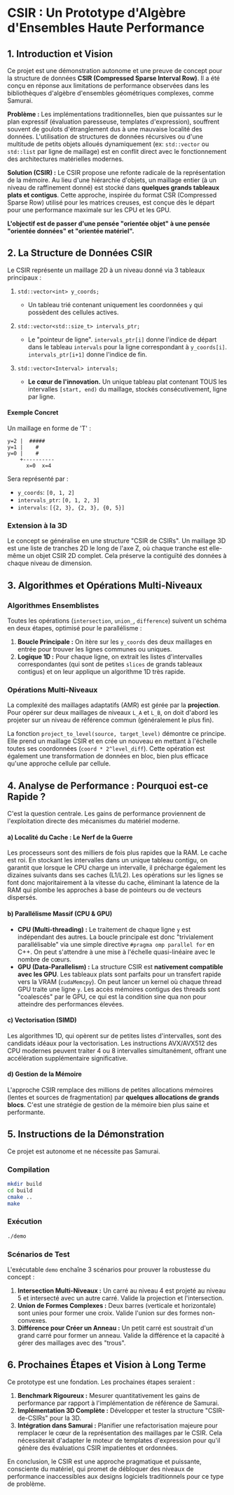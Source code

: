 # CSIR : Un Prototype d'Algèbre d'Ensembles Haute Performance

## 1. Introduction et Vision

Ce projet est une démonstration autonome et une preuve de concept pour la structure de données **CSIR (Compressed Sparse Interval Row)**. Il a été conçu en réponse aux limitations de performance observées dans les bibliothèques d'algèbre d'ensembles géométriques complexes, comme Samurai.

**Problème :** Les implémentations traditionnelles, bien que puissantes sur le plan expressif (évaluation paresseuse, templates d'expression), souffrent souvent de goulots d'étranglement dus à une mauvaise localité des données. L'utilisation de structures de données récursives ou d'une multitude de petits objets alloués dynamiquement (ex: `std::vector` ou `std::list` par ligne de maillage) est en conflit direct avec le fonctionnement des architectures matérielles modernes.

**Solution (CSIR) :** Le CSIR propose une refonte radicale de la représentation de la mémoire. Au lieu d'une hiérarchie d'objets, un maillage entier (à un niveau de raffinement donné) est stocké dans **quelques grands tableaux plats et contigus**. Cette approche, inspirée du format CSR (Compressed Sparse Row) utilisé pour les matrices creuses, est conçue dès le départ pour une performance maximale sur les CPU et les GPU.

**L'objectif est de passer d'une pensée "orientée objet" à une pensée "orientée données" et "orientée matériel".**

## 2. La Structure de Données CSIR

Le CSIR représente un maillage 2D à un niveau donné via 3 tableaux principaux :

1.  `std::vector<int> y_coords;`
    -   Un tableau trié contenant uniquement les coordonnées `y` qui possèdent des cellules actives.

2.  `std::vector<std::size_t> intervals_ptr;`
    -   Le "pointeur de ligne". `intervals_ptr[i]` donne l'indice de départ dans le tableau `intervals` pour la ligne correspondant à `y_coords[i]`. `intervals_ptr[i+1]` donne l'indice de fin.

3.  `std::vector<Interval> intervals;`
    -   **Le cœur de l'innovation.** Un unique tableau plat contenant TOUS les intervalles `[start, end)` du maillage, stockés consécutivement, ligne par ligne.

#### Exemple Concret

Un maillage en forme de 'T' :

```
y=2 |  #####
y=1 |    #
y=0 |    #
    +----------
      x=0  x=4
```

Sera représenté par :
- `y_coords`: `[0, 1, 2]`
- `intervals_ptr`: `[0, 1, 2, 3]`
- `intervals`: `[{2, 3}, {2, 3}, {0, 5}]`

### Extension à la 3D

Le concept se généralise en une structure "CSIR de CSIRs". Un maillage 3D est une liste de tranches 2D le long de l'axe Z, où chaque tranche est elle-même un objet CSIR 2D complet. Cela préserve la contiguïté des données à chaque niveau de dimension.

## 3. Algorithmes et Opérations Multi-Niveaux

### Algorithmes Ensemblistes

Toutes les opérations (`intersection`, `union_`, `difference`) suivent un schéma en deux étapes, optimisé pour le parallélisme :
1.  **Boucle Principale :** On itère sur les `y_coords` des deux maillages en entrée pour trouver les lignes communes ou uniques.
2.  **Logique 1D :** Pour chaque ligne, on extrait les listes d'intervalles correspondantes (qui sont de petites `slices` de grands tableaux contigus) et on leur applique un algorithme 1D très rapide.

### Opérations Multi-Niveaux

La complexité des maillages adaptatifs (AMR) est gérée par la **projection**. Pour opérer sur deux maillages de niveaux `L_A` et `L_B`, on doit d'abord les projeter sur un niveau de référence commun (généralement le plus fin).

La fonction `project_to_level(source, target_level)` démontre ce principe. Elle prend un maillage CSIR et en crée un nouveau en mettant à l'échelle toutes ses coordonnées (`coord * 2^level_diff`). Cette opération est également une transformation de données en bloc, bien plus efficace qu'une approche cellule par cellule.

## 4. Analyse de Performance : Pourquoi est-ce Rapide ?

C'est la question centrale. Les gains de performance proviennent de l'exploitation directe des mécanismes du matériel moderne.

#### a) Localité du Cache : Le Nerf de la Guerre

Les processeurs sont des milliers de fois plus rapides que la RAM. Le cache est roi. En stockant les intervalles dans un unique tableau contigu, on garantit que lorsque le CPU charge un intervalle, il précharge également les dizaines suivants dans ses caches (L1/L2). Les opérations sur les lignes se font donc majoritairement à la vitesse du cache, éliminant la latence de la RAM qui plombe les approches à base de pointeurs ou de vecteurs dispersés.

#### b) Parallélisme Massif (CPU & GPU)

-   **CPU (Multi-threading) :** Le traitement de chaque ligne `y` est indépendant des autres. La boucle principale est donc "trivialement parallélisable" via une simple directive `#pragma omp parallel for` en C++. On peut s'attendre à une mise à l'échelle quasi-linéaire avec le nombre de cœurs.
-   **GPU (Data-Parallelism) :** La structure CSIR est **nativement compatible avec les GPU**. Les tableaux plats sont parfaits pour un transfert rapide vers la VRAM (`cudaMemcpy`). On peut lancer un kernel où chaque thread GPU traite une ligne `y`. Les accès mémoires contigus des threads sont "coalescés" par le GPU, ce qui est la condition sine qua non pour atteindre des performances élevées.

#### c) Vectorisation (SIMD)

Les algorithmes 1D, qui opèrent sur de petites listes d'intervalles, sont des candidats idéaux pour la vectorisation. Les instructions AVX/AVX512 des CPU modernes peuvent traiter 4 ou 8 intervalles simultanément, offrant une accélération supplémentaire significative.

#### d) Gestion de la Mémoire

L'approche CSIR remplace des millions de petites allocations mémoires (lentes et sources de fragmentation) par **quelques allocations de grands blocs**. C'est une stratégie de gestion de la mémoire bien plus saine et performante.

## 5. Instructions de la Démonstration

Ce projet est autonome et ne nécessite pas Samurai.

### Compilation

```bash
mkdir build
cd build
cmake ..
make
```

### Exécution

```bash
./demo
```

### Scénarios de Test

L'exécutable `demo` enchaîne 3 scénarios pour prouver la robustesse du concept :
1.  **Intersection Multi-Niveaux :** Un carré au niveau 4 est projeté au niveau 5 et intersecté avec un autre carré. Valide la projection et l'intersection.
2.  **Union de Formes Complexes :** Deux barres (verticale et horizontale) sont unies pour former une croix. Valide l'union sur des formes non-convexes.
3.  **Différence pour Créer un Anneau :** Un petit carré est soustrait d'un grand carré pour former un anneau. Valide la différence et la capacité à gérer des maillages avec des "trous".

## 6. Prochaines Étapes et Vision à Long Terme

Ce prototype est une fondation. Les prochaines étapes seraient :

1.  **Benchmark Rigoureux :** Mesurer quantitativement les gains de performance par rapport à l'implémentation de référence de Samurai.
2.  **Implémentation 3D Complète :** Développer et tester la structure "CSIR-de-CSIRs" pour la 3D.
3.  **Intégration dans Samurai :** Planifier une refactorisation majeure pour remplacer le cœur de la représentation des maillages par le CSIR. Cela nécessiterait d'adapter le moteur de templates d'expression pour qu'il génère des évaluations CSIR impatientes et ordonnées.

En conclusion, le CSIR est une approche pragmatique et puissante, consciente du matériel, qui promet de débloquer des niveaux de performance inaccessibles aux designs logiciels traditionnels pour ce type de problème.
